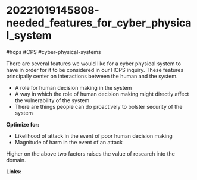 # 20221019145808-needed_features_for_cyber_physical_system
#hcps #CPS #cyber-physical-systems

There are several features we would like for a cyber physical system to have in order for
it to be considered in our HCPS inquiry. These features principally center on interactions
between the human and the system.

* A role for human decision making in the system
* A way in which the role of human decision making might directly affect the vulnerability
    of the system
* There are things people can do proactively to bolster security of the system

**Optimize for:**

* Likelihood of attack in the event of poor human decision making
* Magnitude of harm in the event of an attack

Higher on the above two factors raises the value of research into the domain.

**Links:**



